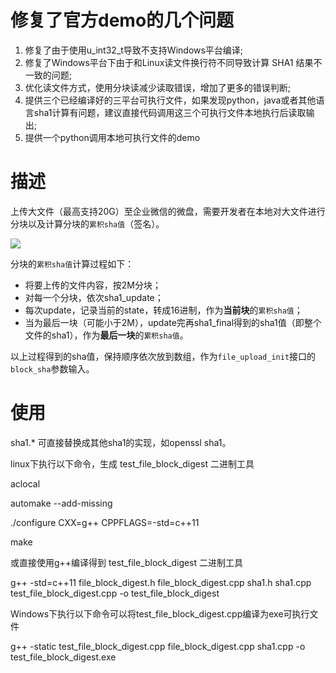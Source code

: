 # 修复了官方demo的几个问题

1. 修复了由于使用u_int32_t导致不支持Windows平台编译;
2. 修复了Windows平台下由于和Linux读文件换行符不同导致计算 SHA1 结果不一致的问题;
3. 优化读文件方式，使用分块读减少读取错误，增加了更多的错误判断;
4. 提供三个已经编译好的三平台可执行文件，如果发现python，java或者其他语言sha1计算有问题，建议直接代码调用这三个可执行文件本地执行后读取输出;
5. 提供一个python调用本地可执行文件的demo



# 描述
上传大文件（最高支持20G）至企业微信的微盘，需要开发者在本地对大文件进行分块以及计算分块的`累积sha值`（签名）。

![](https://wework.qpic.cn/wwpic/96231_Zl6gOI-1TG6WokZ_1657629301/0)

分块的`累积sha值`计算过程如下：
- 将要上传的文件内容，按2M分块；
- 对每一个分块，依次sha1_update；
- 每次update，记录当前的state，转成16进制，作为**当前块**的`累积sha值`；
- 当为最后一块（可能小于2M），update完再sha1_final得到的sha1值（即整个文件的sha1），作为**最后一块**的`累积sha值`。

以上过程得到的sha值，保持顺序依次放到数组，作为`file_upload_init`接口的`block_sha`参数输入。

# 使用
sha1.* 可直接替换成其他sha1的实现，如openssl sha1。

linux下执行以下命令，生成 test_file_block_digest 二进制工具

aclocal

automake --add-missing

./configure  CXX=g++ CPPFLAGS=-std=c++11

make


或直接使用g++编译得到 test_file_block_digest 二进制工具

g++ -std=c++11 file_block_digest.h file_block_digest.cpp sha1.h sha1.cpp test_file_block_digest.cpp -o test_file_block_digest

Windows下执行以下命令可以将test_file_block_digest.cpp编译为exe可执行文件

g++ -static test_file_block_digest.cpp file_block_digest.cpp sha1.cpp -o test_file_block_digest.exe